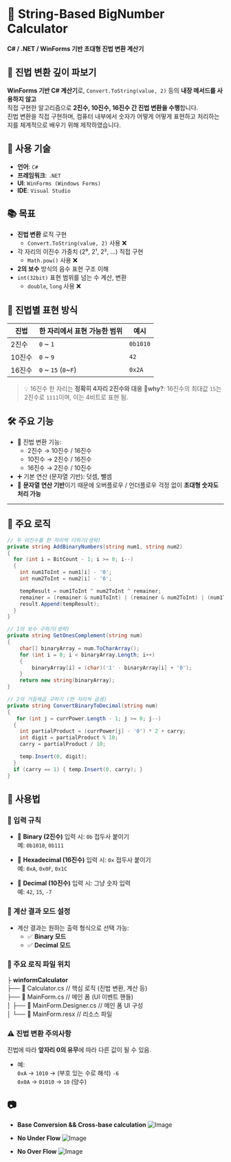 # 🧮 String-Based BigNumber Calculator

**C# / .NET / WinForms 기반 초대형 진법 변환 계산기**

## 🧠 진법 변환 깊이 파보기

**WinForms 기반 C# 계산기**로, `Convert.ToString(value, 2)` 등의 **내장 메서드를 사용하지 않고**  
직접 구현한 알고리즘으로 **2진수, 10진수, 16진수 간 진법 변환을 수행**합니다.  
진법 변환을 직접 구현하며, 컴퓨터 내부에서 숫자가 어떻게 어떻게 표현하고 처리하는지를 체계적으로 배우기 위해 제작하였습니다.

## 🚀 사용 기술

- **언어**: `C#`
- **프레임워크**: `.NET`
- **UI**: `WinForms (Windows Forms)`
- **IDE**: `Visual Studio`


## 📚 목표

- **진법 변환** 로직 구현
  - `Convert.ToString(value, 2)` 사용 ❌
- 각 자리의 이진수 가중치 (2⁰, 2¹, 2², ...) 직접 구현
  - `Math.pow()` 사용 ❌
- **2의 보수** 방식의 음수 표현 구조 이해
- `int(32bit)` 표현 범위를 넘는 수 계산, 변환
  - `double`, `long` 사용 ❌


## 🧮 진법별 표현 방식

| 진법     | 한 자리에서 표현 가능한 범위 | 예시         |
|----------|-------------------------------|--------------|
| 2진수    | `0` ~ `1`                     | `0b1010`     |
| 10진수   | `0` ~ `9`                     | `42`         |
| 16진수   | `0` ~ `15` (`0`~`F`)          | `0x2A`       |

> 💡 16진수 한 자리는 **정확히 4자리 2진수와 대응** 
> 🧠**why?**: 16진수의 최대값 `15`는 2진수로 `1111`이며, 이는 4비트로 표현 됨.


## 🛠 주요 기능

- 🔁 진법 변환 기능:
  - 2진수 → 10진수 / 16진수
  - 10진수 → 2진수 / 16진수
  - 16진수 → 2진수 / 10진수
- ➕ 기본 연산 (문자열 기반): 덧셈, 뺄셈
- 🧠 **문자열 연산 기반**이기 때문에 오버플로우 / 언더플로우 걱정 없이 **초대형 숫자도 처리 가능**

---

## 🧩 주요 로직

```csharp
// 두 이진수를 한 자리씩 더하기(생략)
private string AddBinaryNumbers(string num1, string num2)
{
  for (int i = BitCount - 1; i >= 0; i--)
  {
    int num1ToInt = num1[i] - '0';
    int num2ToInt = num2[i] - '0';

    tempResult = num1ToInt ^ num2ToInt ^ remainer;
    remainer = (remainer & num1ToInt) | (remainer & num2ToInt) | (num1ToInt & num2ToInt);
    result.Append(tempResult);
  }
}
```
```csharp
// 1의 보수 구하기(생략)
private string GetOnesComplement(string num)
{
    char[] binaryArray = num.ToCharArray();
    for (int i = 0; i < binaryArray.Length; i++)
    {
        binaryArray[i] = (char)('1' - binaryArray[i] + '0');
    }
    return new string(binaryArray);
}
```
```csharp
// 2의 거듭제곱 구하기 (한 자리씩 곱셈)
private string ConvertBinaryToDecimal(string num)
{
   for (int j = currPower.Length - 1; j >= 0; j--)
  {
    int partialProduct = (currPower[j] - '0') * 2 + carry;
    int digit = partialProduct % 10;
    carry = partialProduct / 10;

    temp.Insert(0, digit);
  }
  if (carry == 1) { temp.Insert(0, carry); }
}
```

## 📘 사용법

### 🧾 입력 규칙

- 🔢 **Binary (2진수)** 입력 시: `0b` 접두사 붙이기  
  예: `0b1010`, `0b111`

- 🔢 **Hexadecimal (16진수)** 입력 시: `0x` 접두사 붙이기  
  예: `0xA`, `0x0F`, `0x1C`

- 🔢 **Decimal (10진수)** 입력 시: 그냥 숫자 입력  
  예: `42`, `15`, `-7`

### 🧮 계산 결과 모드 설정

- 계산 결과는 원하는 출력 형식으로 선택 가능:
  - ✅ **Binary 모드** 
  - ✅ **Decimal 모드** 

### 📁 주요 로직 파일 위치

├ **winformCalculator**  
├── 📄 Calculator.cs               // 핵심 로직 (진법 변환, 계산 등)   
├── 📄 MainForm.cs                 // 메인 폼 (UI 이벤트 핸들)   
│   ├── 📄 MainForm.Designer.cs    // 메인 폼 UI 구성   
│   └── 📄 MainForm.resx           // 리소스 파일   

### ⚠️ 진법 변환 주의사항

진법에 따라 **앞자리 0의 유무**에 따라 다른 값이 될 수 있음.

- 예:  
  `0xA` → `1010` → (부호 있는 수로 해석) `-6`  
  `0x0A` → `01010` → `10` (양수)


## 📷 

- **Base Conversion && Cross-base calculation**
![Image](https://github.com/user-attachments/assets/56d9acf9-1dbe-4a12-b586-671883a09af9)   

- **No Under Flow**
![Image](https://github.com/user-attachments/assets/aea997b1-347d-4937-ad13-1ee95e0ea655)   

- **No Over Flow**
![Image](https://github.com/user-attachments/assets/20e843a7-1dbe-49c7-a35e-0da2b86c84a2)




